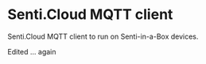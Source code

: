 # Senti.Cloud MQTT client

Senti.Cloud MQTT client to run on Senti-in-a-Box devices. 

Edited ... again

